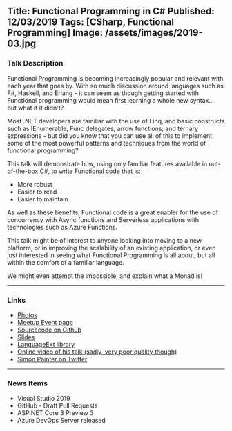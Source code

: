 Title: Functional Programming in C#
Published: 12/03/2019
Tags: [CSharp, Functional Programming]
Image: /assets/images/2019-03.jpg
---
### Talk Description

Functional Programming is becoming increasingly popular and relevant with each year that goes by. With so much discussion around languages such as F#, Haskell, and Erlang - it can seem as though getting started with Functional programming would mean first learning a whole new syntax... but what if it didn't?

Most .NET developers are familiar with the use of Linq, and basic constructs such as IEnumerable, Func delegates, arrow functions, and ternary expressions - but did you know that you can use all of this to implement some of the most powerful patterns and techniques from the world of functional programming?

This talk will demonstrate how, using only familiar features available in out-of-the-box C#, to write Functional code that is:

* More robust
* Easier to read
* Easier to maintain

As well as these benefits, Functional code is a great enabler for the use of concurrency with Async functions and Serverless applications with technologies such as Azure Functions.

This talk might be of interest to anyone looking into moving to a new platform, or in improving the scalability of an existing application, or even just interested in seeing what Functional Programming is all about, but all within the comfort of a familiar language.

We might even attempt the impossible, and explain what a Monad is!

---

### Links

* [Photos](https://www.dropbox.com/sh/fqiyqw4ap1dx8iq/AABgxkWvlKHFt3IMPmXbK8Iua?dl=0)
* [Meetup Event page](https://www.meetup.com/dotnetoxford/events/256619991/)
* [Sourcecode on Github](https://github.com/madSimonJ/FunctionalCSharp)
* [Slides](https://www.dropbox.com/s/dcir3t5k9ynusty/Functional%20C-Sharp%20-%202019-02.pptx?dl=0)
* [LanguageExt library](https://github.com/louthy/language-ext)
* [Online video of his talk (sadly, very poor quality though)](https://www.youtube.com/watch?v=sXd96TPitEQ)
* [Simon Painter on Twitter](https://twitter.com/madSimonJ)

---

### News Items

* Visual Studio 2019
* GitHub - Draft Pull Requests
* ASP.NET Core 3 Preview 3
* Azure DevOps Server released
